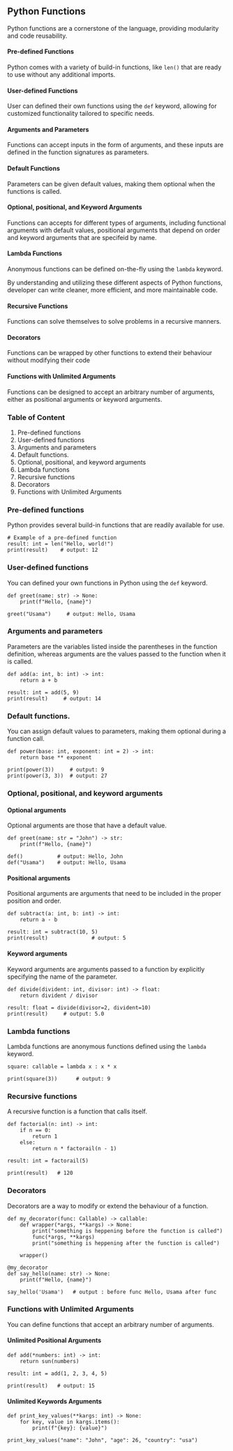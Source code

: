 ## Python Functions

Python functions are a cornerstone of the language, providing modularity and code reusability.

#### Pre-defined Functions

Python comes with a variety of build-in functions, like `len()` that are ready to use without any additional imports.

#### User-defined Functions

User can defined their own functions using the `def` keyword, allowing for customized functionality tailored to specific needs.

#### Arguments and Parameters

Functions can accept inputs in the form of arguments, and these inputs are defined in the function signatures as parameters.

#### Default Functions

Parameters can be given default values, making them optional when the functions is called.

#### Optional, positional, and Keyword Arguments

Functions can accepts for different types of arguments, including functional arguments with default values, positional arguments that depend on order and keyword arguments that are specifeid by name.

#### Lambda Functions

Anonymous functions can be defined on-the-fly using the `lambda` keyword.

By understanding and utilizing these different aspects of Python functions, developer can write cleaner, more efficient, and more maintainable code.

#### Recursive Functions

Functions can solve themselves to solve problems in a recursive manners.

#### Decorators

Functions can be wrapped by other functions to extend their behaviour without modifying their code

#### Functions with Unlimited Arguments

Functions can be designed to accept an arbitrary number of arguments, either as positional arguments or keyword arguments.

### Table of Content

1. Pre-defined functions
2. User-defined functions
3. Arguments and parameters
4. Default functions.
5. Optional, positional, and keyword arguments
6. Lambda functions
7. Recursive functions
8. Decorators
9. Functions with Unlimited Arguments

### Pre-defined functions

Python provides several build-in functions that are readily available for use.

```
# Example of a pre-defined function
result: int = len("Hello, world!")
print(result)    # output: 12
```

### User-defined functions

You can defined your own functions in Python using the `def` keyword.

```
def greet(name: str) -> None:
    print(f"Hello, {name}")

greet("Usama")     # output: Hello, Usama
```

### Arguments and parameters

Parameters are the variables listed inside the parentheses in the function definition, whereas arguments are the values passed to the function when it is called.

```
def add(a: int, b: int) -> int:
    return a + b

result: int = add(5, 9)
print(result)     # output: 14
```

### Default functions.

You can assign default values to parameters, making them optional during a function call.

```
def power(base: int, exponent: int = 2) -> int:
    return base ** exponent

print(power(3))     # output: 9
print(power(3, 3))  # output: 27
```

### Optional, positional, and keyword arguments

#### Optional arguments

Optional arguments are those that have a default value.

```
def greet(name: str = "John") -> str:
    print(f"Hello, {name}")

def()           # output: Hello, John
def("Usama")    # output: Hello, Usama
```

#### Positional arguments

Positional arguments are arguments that need to be included in the proper position and order.

```
def subtract(a: int, b: int) -> int:
    return a - b

result: int = subtract(10, 5)
print(result)              # output: 5
```

#### Keyword arguments

Keyword arguments are arguments passed to a function by explicitly specifying the name of the parameter.

```
def divide(divident: int, divisor: int) -> float:
    return divident / divisor

result: float = divide(divisor=2, divident=10)
print(result)     # output: 5.0
```

### Lambda functions

Lambda functions are anonymous functions defined using the `lambda` keyword.

```
square: callable = lambda x : x * x

print(square(3))      # output: 9
```

### Recursive functions

A recursive function is a function that calls itself.

```
def factorial(n: int) -> int:
    if n == 0:
        return 1
    else:
        return n * factorail(n - 1)

result: int = factorail(5)

print(result)   # 120
```

### Decorators

Decorators are a way to modify or extend the behaviour of a function.

```
def my_decorator(func: Callable) -> callable:
    def wrapper(*args, **kargs) -> None:
        print("something is heppening before the function is called")
        func(*args, **kargs)
        print("something is heppening after the function is called")

    wrapper()

@my_decorator
def say_hello(name: str) -> None:
    print(f"Hello, {name}")

say_hello('Usama')   # output : before func Hello, Usama after func
```

### Functions with Unlimited Arguments

You can define functions that accept an arbitrary number of arguments.

#### Unlimited Positional Arguments

```
def add(*numbers: int) -> int:
    return sun(numbers)

result: int = add(1, 2, 3, 4, 5)

print(result)   # output: 15
```

#### Unlimited Keywords Arguments

```
def print_key_values(**kargs: int) -> None:
    for key, value in kargs.items():
        print(f"{key}: {value}")

print_key_values("name": "John", "age": 26, "country": "usa")
```
